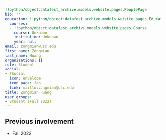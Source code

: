 ```yaml
---
!!python/object:datafest_archive.models.website.pages.PeoplePage
bio: ''
education: !!python/object:datafest_archive.models.website.pages.Education
  courses:
  - !!python/object:datafest_archive.models.website.pages.Course
    course: Unknown
    institution: Unknown
    year: null
email: zongmian@usc.edu
first_name: Zongmian
last_name: Huang
organizations: []
role: Student
social:
- !Social
  icon: envelope
  icon_pack: fas
  link: mailto:zongmian@usc.edu
title: Zongmian Huang
user_groups:
- Student (Fall 2022)
---
```



## Previous involvement

* Fall 2022

